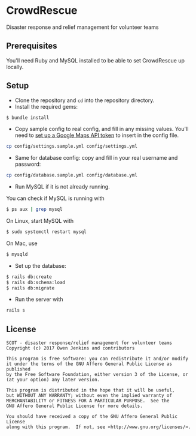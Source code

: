 # CrowdRescue
Disaster response and relief management for volunteer teams

## Prerequisites
You'll need Ruby and MySQL installed to be able to set CrowdRescue up locally.

## Setup
 - Clone the repository and `cd` into the repository directory.
 - Install the required gems:
 ```bash
 $ bundle install
 ```
 - Copy sample config to real config, and fill in any missing values. You'll need to [set up a Google Maps API token](https://developers.google.com/maps/documentation/javascript/get-api-key) to insert in the config file. 
 ```bash
 cp config/settings.sample.yml config/settings.yml
 ```
 - Same for database config: copy and fill in your real username and password:
 ```bash
 cp config/database.sample.yml config/database.yml
 ```
 - Run MySQL if it is not already running.

You can check if MySQL is running with

```bash
$ ps aux | grep mysql
```

On Linux, start MySQL with

```bash
$ sudo systemctl restart mysql
```

On Mac, use

```bash
$ mysqld
```

 - Set up the database:

```bash
$ rails db:create
$ rails db:schema:load
$ rails db:migrate
```

 - Run the server with
 ```bash
 rails s
 ```

## License
    SCOT - disaster response/relief management for volunteer teams
    Copyright (c) 2017 Owen Jenkins and contributors

    This program is free software: you can redistribute it and/or modify
    it under the terms of the GNU Affero General Public License as published
    by the Free Software Foundation, either version 3 of the License, or
    (at your option) any later version.

    This program is distributed in the hope that it will be useful,
    but WITHOUT ANY WARRANTY; without even the implied warranty of
    MERCHANTABILITY or FITNESS FOR A PARTICULAR PURPOSE.  See the
    GNU Affero General Public License for more details.

    You should have received a copy of the GNU Affero General Public License
    along with this program.  If not, see <http://www.gnu.org/licenses/>.
